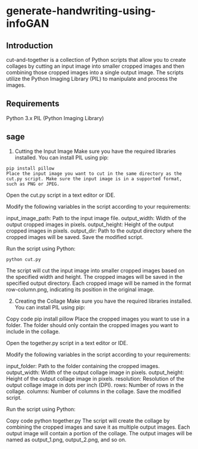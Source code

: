 # generate-handwriting-using-infoGAN

## Introduction
cut-and-together is a collection of Python scripts that allow you to create collages by cutting an input image into smaller cropped images and then combining those cropped images into a single output image. The scripts utilize the Python Imaging Library (PIL) to manipulate and process the images.

## Requirements
Python 3.x
PIL (Python Imaging Library)
## sage
1. Cutting the Input Image
Make sure you have the required libraries installed. You can install PIL using pip:

``` codecopy
pip install pillow
Place the input image you want to cut in the same directory as the cut.py script. Make sure the input image is in a supported format, such as PNG or JPEG.
```

Open the cut.py script in a text editor or IDE.

Modify the following variables in the script according to your requirements:

input_image_path: Path to the input image file.
output_width: Width of the output cropped images in pixels.
output_height: Height of the output cropped images in pixels.
output_dir: Path to the output directory where the cropped images will be saved.
Save the modified script.

Run the script using Python:

```　codecopy
python cut.py
```

The script will cut the input image into smaller cropped images based on the specified width and height. The cropped images will be saved in the specified output directory. Each cropped image will be named in the format row-column.png, indicating its position in the original image.

2. Creating the Collage
Make sure you have the required libraries installed. You can install PIL using pip:

Copy code
pip install pillow
Place the cropped images you want to use in a folder. The folder should only contain the cropped images you want to include in the collage.

Open the together.py script in a text editor or IDE.

Modify the following variables in the script according to your requirements:

input_folder: Path to the folder containing the cropped images.
output_width: Width of the output collage image in pixels.
output_height: Height of the output collage image in pixels.
resolution: Resolution of the output collage image in dots per inch (DPI).
rows: Number of rows in the collage.
columns: Number of columns in the collage.
Save the modified script.

Run the script using Python:

Copy code
python together.py
The script will create the collage by combining the cropped images and save it as multiple output images. Each output image will contain a portion of the collage. The output images will be named as output_1.png, output_2.png, and so on.

